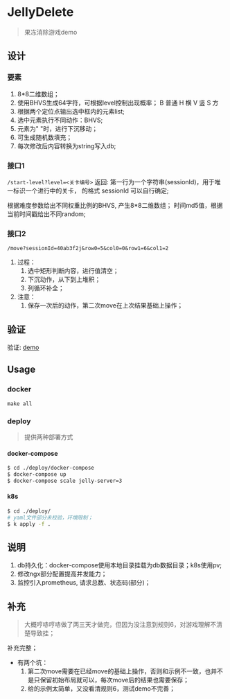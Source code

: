 # JellyDelete
> 果冻消除游戏demo


## 设计


### 要素
1. 8*8二维数组；
2. 使用BHVS生成64字符，可根据level控制出现概率；
B 普通
H 横
V 竖
S 方
3. 根据两个定位点输出选中框内的元素list;
4. 选中元素执行不同动作：BHVS;
5. 元素为" "时，进行下沉移动；
6. 可生成随机数填充；
7. 每次修改后内容转换为string写入db;


### 接口1

`/start-level?level=<关卡编号>`
返回: 第一⾏为一个字符串(sessionId)，用于唯一标识一个进⾏中的关卡， 的格式 sessionId 可以⾃⾏确定; 

根据难度参数给出不同权重比例的BHVS, 产生8*8二维数组；
时间md5值，根据当前时间戳给出不同random;


### 接口2

`/move?sessionId=40ab3f2j&row0=5&col0=0&row1=6&col1=2`

1. 过程：
   1. 选中矩形判断内容，进行值清空；
   2. 下沉动作，从下到上堆积；
   3. 列循环补全；
2. 注意：
   1. 保存一次后的动作，第二次move在上次结果基础上操作；



## 验证

验证: [demo](./docs/exec_step.md)



## Usage

### docker

`make all`



### deploy

> 提供两种部署方式



#### docker-compose

``` bash
$ cd ./deploy/docker-compose
$ docker-compose up 
$ docker-compose scale jelly-server=3
```

#### k8s

``` bash
$ cd ./deploy/
# yaml文件部分未校验，环境限制；
$ k apply -f .
```


## 说明

1. db持久化：docker-compose使用本地目录挂载为db数据目录；k8s使用pv;
2. 修改ngx部分配置提高并发能力；
3. 监控引入prometheus, 请求总数、状态码(部分)；


## 补充
> 大概哼哧哼哧做了两三天才做完，但因为没注意到规则6，对游戏理解不清楚导致挂；

补充完整；

* 有两个坑：
  1. 第二次move需要在已经move的基础上操作，否则和示例不一致，也并不是只保留初始布局就可以，每次move后的结果也需要保存；
  2. 给的示例太简单，又没看清规则6，测试demo不完善；


